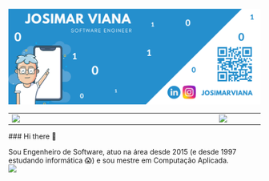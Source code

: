 
![Markdown](josimarviana.png)
<center>
<table>
    <tr>
        <td><img width="400px" align="left" src="https://github-readme-stats.vercel.app/api/top-langs/?username=josimarviana&hide=html&layout=compact&theme=architect" /></td>
        <td><img width="495px" align="left" src="https://github-readme-stats.vercel.app/api?username=josimarviana&theme=architect"/></td>
    </tr>   
</table>
</center>  
### Hi there 👋

Sou Engenheiro de Software, atuo na área desde 2015 (e desde 1997 estudando informática 😱) e sou mestre em Computação Aplicada.
<br>
![](https://komarev.com/ghpvc/?username=josimarviana)
